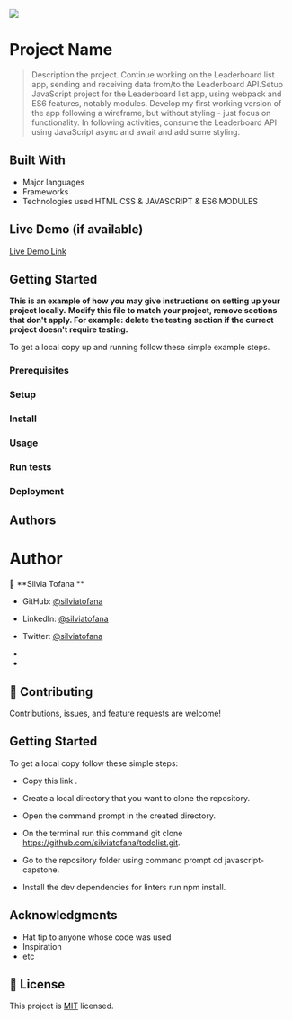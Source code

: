 ![](https://img.shields.io/badge/Microverse-blueviolet)

# Project Name

> Description the project. Continue working on the Leaderboard list app, sending and receiving data from/to the Leaderboard API.Setup  JavaScript project for the Leaderboard list app, using webpack and ES6 features, notably modules. Develop my first working version of the app following a wireframe, but without styling - just focus on functionality. In following activities, consume the Leaderboard API using JavaScript async and await and add some styling.


## Built With

- Major languages
- Frameworks
- Technologies used
HTML CSS & JAVASCRIPT & ES6 MODULES


## Live Demo (if available)

[Live Demo Link](https://livedemo.com)


## Getting Started

**This is an example of how you may give instructions on setting up your project locally.**
**Modify this file to match your project, remove sections that don't apply. For example: delete the testing section if the currect project doesn't require testing.**


To get a local copy up and running follow these simple example steps.

### Prerequisites

### Setup

### Install

### Usage

### Run tests

### Deployment



## Authors

# Author 

👤 **Silvia Tofana **

- GitHub: [@silviatofana](https://github.com/silviatofana)
- LinkedIn: [@silviatofana](www.linkedin.com/in/silvia-tofana-10b852186)
- Twitter: [@silviatofana](https://twitter.com/SilviaTofana)

-
-
## 🤝 Contributing

Contributions, issues, and feature requests are welcome!

## Getting Started

To get a local copy follow these simple steps:

- Copy this link .

- Create a local directory that you want to clone the repository.

- Open the command prompt in the created directory.

- On the terminal run this command git clone https://github.com/silviatofana/todolist.git.

- Go to the repository folder using command prompt cd javascript-capstone.

- Install the dev dependencies for linters run npm install.

## Acknowledgments

- Hat tip to anyone whose code was used
- Inspiration
- etc

## 📝 License

This project is [MIT](./MIT.md) licensed.
